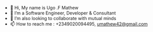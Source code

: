 - 👋 Hi, My name is Ugo .F Mathew
- 👀 I’m a Software Engineer, Developer & Consultant
- 💞️ I’m also looking to collaborate with mutual minds 
- 📫 How to reach me : +2349020094495, umathew42@gmail.com

<!---
ugoabuchi/ugoabuchi is a ✨ special ✨ repository because its `README.md` (this file) appears on your GitHub profile.
You can click the Preview link to take a look at your changes.
--->
